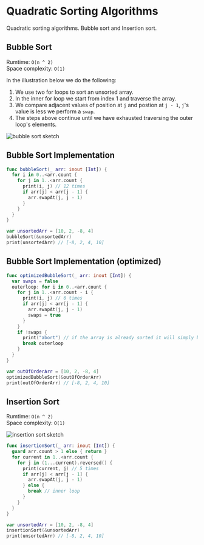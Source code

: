 # Quadratic Sorting Algorithms

Quadratic sorting algorithms. Bubble sort and Insertion sort. 


## Bubble Sort 

Rumtime: `O(n ^ 2)`   
Space complexity: `O(1)`  

In the illustration below we do the following: 

1. We use two for loops to sort an unsorted array. 
2. In the inner for loop we start from index 1 and traverse the array. 
3. We compare adjacent values of position at `j` and postion at `j - 1`, `j`'s value is less we perform a `swap`. 
4. The steps above continue until we have exhausted traversing the outer loop's elements. 

![bubble sort sketch](https://user-images.githubusercontent.com/1819208/98544593-3b2ee300-2262-11eb-9fc9-b8f66608f4ff.jpg)

## Bubble Sort Implementation 

```swift 
func bubbleSort(_ arr: inout [Int]) {
  for i in 0..<arr.count {
    for j in 1..<arr.count {
      print(i, j) // 12 times
      if arr[j] < arr[j - 1] {
        arr.swapAt(j, j - 1)
      }
    }
  }
}

var unsortedArr = [10, 2, -8, 4]
bubbleSort(&unsortedArr)
print(unsortedArr) // [-8, 2, 4, 10]
```

## Bubble Sort Implementation (optimized) 

```swift 
func optimizedBubbleSort(_ arr: inout [Int]) {
  var swaps = false
  outerloop: for i in 0..<arr.count {
    for j in 1..<arr.count - i {
      print(i, j) // 6 times
      if arr[j] < arr[j - 1] {
        arr.swapAt(j, j - 1)
        swaps = true
      }
    }
    if !swaps {
      print("abort") // if the array is already sorted it will simply break out of the entire loop
      break outerloop
    }
  }
}

var outOfOrderArr = [10, 2, -8, 4]
optimizedBubbleSort(&outOfOrderArr)
print(outOfOrderArr) // [-8, 2, 4, 10]
```

## Insertion Sort

Rumtime: `O(n ^ 2)`   
Space complexity: `O(1)`   

![insertion sort sketch](https://user-images.githubusercontent.com/1819208/98546638-01131080-2265-11eb-92b5-3149e6c36899.jpg)

```swift 
func insertionSort(_ arr: inout [Int]) {
  guard arr.count > 1 else { return }
  for current in 1..<arr.count {
    for j in (1...current).reversed() {
      print(current, j) // 5 times
      if arr[j] < arr[j - 1] {
        arr.swapAt(j, j - 1)
      } else {
        break // inner loop
      }
    }
  }
}

var unsortedArr = [10, 2, -8, 4]
insertionSort(&unsortedArr)
print(unsortedArr) // [-8, 2, 4, 10]
```
